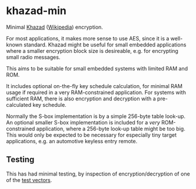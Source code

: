 khazad-min
==========

Minimal [Khazad][1] ([Wikipedia][2]) encryption.

For most applications, it makes more sense to use AES, since it is a well-known standard. Khazad might be useful for small embedded applications where a smaller encryption block size is desireable, e.g. for encrypting small radio messages.

This aims to be suitable for small embedded systems with limited RAM and ROM.

It includes optional on-the-fly key schedule calculation, for minimal RAM usage if required in a very RAM-constrained application. For systems with sufficient RAM, there is also encryption and decryption with a pre-calculated key schedule.

Normally the S-box implementation is by a simple 256-byte table look-up. An optional smaller S-box implementation is included for a *very* ROM-constrained application, where a 256-byte look-up table might be too big. This would only be expected to be necessary for especially tiny target applications, e.g. an automotive keyless entry remote.

Testing
-------

This has had minimal testing, by inspection of encryption/decryption of one of the [test vectors][3].


[1]: http://www.larc.usp.br/~pbarreto/KhazadPage.html
[2]: http://en.wikipedia.org/wiki/KHAZAD
[3]: http://www.larc.usp.br/~pbarreto/khazad-tweak-test-vectors.zip
